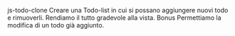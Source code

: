 js-todo-clone
Creare una Todo-list in cui si possano aggiungere nuovi todo e rimuoverli.
Rendiamo il tutto gradevole alla vista.
Bonus
Permettiamo la modifica di un todo già aggiunto.
